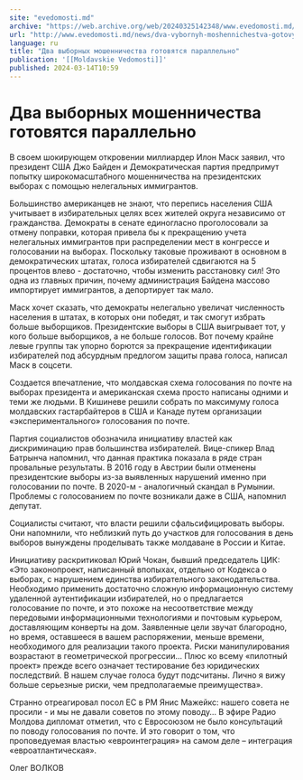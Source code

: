 ```yaml
---
site: "evedomosti.md"
archive: "https://web.archive.org/web/20240325142348/www.evedomosti.md/news/dva-vybornyh-moshennichestva-gotovyatsya-parallelno"
url: "http://www.evedomosti.md/news/dva-vybornyh-moshennichestva-gotovyatsya-parallelno"
language: ru
title: "Два выборных мошенничества готовятся параллельно"
publication: '[[Moldavskie Vedomosti]]'
published: 2024-03-14T10:59
---
```


# Два выборных мошенничества готовятся параллельно

В своем шокирующем откровении миллиардер Илон Маск заявил, что президент США Джо Байден и Демократическая партия предпримут попытку широкомасштабного мошенничества на президентских выборах с помощью нелегальных иммигрантов.

Большинство американцев не знают, что перепись населения США учитывает в избирательных целях всех жителей округа независимо от гражданства. Демократы в сенате единогласно проголосовали за отмену поправки, которая привела бы к прекращению учета нелегальных иммигрантов при распределении мест в конгрессе и голосовании на выборах. Поскольку таковые проживают в основном в демократических штатах, голоса избирателей сдвигаются на 5 процентов влево - достаточно, чтобы изменить расстановку сил! Это одна из главных причин, почему администрация Байдена массово импортирует иммигрантов, а депортирует так мало.

Маск хочет сказать, что демократы нелегально увеличат численность населения в штатах, в которых они победят, и так смогут избрать больше выборщиков. Президентские выборы в США выигрывает тот, у кого больше выборщиков, а не больше голосов. Вот почему крайне левые группы так упорно борются за прекращение идентификации избирателей под абсурдным предлогом защиты права голоса, написал Маск в соцсети.

Создается впечатление, что молдавская схема голосования по почте на выборах президента и американская схема просто написаны одними и теми же людьми. В Кишиневе решили собрать по максимуму голоса молдавских гастарбайтеров в США и Канаде путем организации «экспериментального» голосования по почте.

Партия социалистов обозначила инициативу властей как дискриминацию прав большинства избирателей. Вице-спикер Влад Батрынча напомнил, что данная практика показала в ряде стран провальные результаты. В 2016 году в Австрии были отменены президентские выборы из-за выявленных нарушений именно при голосовании по почте. В 2020-м - аналогичный скандал в Румынии. Проблемы с голосованием по почте возникали даже в США, напомнил депутат.

Социалисты считают, что власти решили сфальсифицировать выборы. Они напомнили, что неблизкий путь до участков для голосования в день выборов вынуждены проделывать также молдаване в России и Китае.

Инициативу раскритиковал Юрий Чокан, бывший председатель ЦИК: «Это законопроект, написанный впопыхах, отдельно от Кодекса о выборах, с нарушением единства избирательного законодательства. Необходимо применить достаточно сложную информационную систему удаленной аутентификации избирателей, но о предлагается голосование по почте, и это похоже на несоответствие между передовыми информационными технологиями и почтовым курьером, доставляющим конверты на дом. Заявленные цели звучат благородно, но время, оставшееся в вашем распоряжении, меньше времени, необходимого для реализации такого проекта. Риски манипулирования возрастают в геометрической прогрессии… Плюс ко всему «пилотный проект» прежде всего означает тестирование без юридических последствий. В нашем случае голоса будут подсчитаны. Лично я вижу больше серьезные риски, чем предполагаемые преимущества».

Странно отреагировал посол ЕС в РМ Янис Мажейкс: нашего совета не просили - и мы не давали советов по этому поводу… В эфире Радио Молдова дипломат отметил, что с Евросоюзом не было консультаций по поводу голосования по почте. И это говорит о том, что проповедуемая властью «евроинтеграция» на самом деле – интеграция «евроатлантическая».

Олег ВОЛКОВ